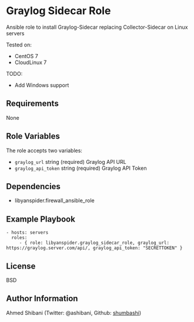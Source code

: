 Graylog Sidecar Role
=========

Ansible role to install Graylog-Sidecar replacing Collector-Sidecar on Linux servers

Tested on:
  - CentOS 7
  - CloudLinux 7

TODO:
  - Add Windows support

Requirements
------------

None

Role Variables
--------------

The role accepts two variables:
- `graylog_url` string (required) Graylog API URL
- `graylog_api_token` string (required) Graylog API Token

Dependencies
------------

- libyanspider.firewall_ansible_role

Example Playbook
----------------

    - hosts: servers
      roles:
         - { role: libyanspider.graylog_sidecar_role, graylog_url: https://graylog.server.com/api/, graylog_api_token: "SECRETTOKEN" }

License
-------

BSD

Author Information
------------------

Ahmed Shibani (Twitter: @ashibani, Github: [shumbashi](https://github.com/shumbashi))